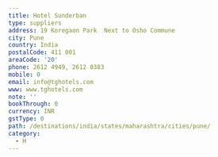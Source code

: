 ```yaml
---
title: Hotel Sunderban
type: suppliers
address: 19 Koregaon Park  Next to Osho Commune
city: Pune
country: India
postalCode: 411 001
areaCode: '20'
phone: 2612 4949, 2612 8383
mobile: 0
email: info@tghotels.com
www: www.tghotels.com
note: ''
bookThrough: 0
currency: INR
gstType: 0
path: /destinations/india/states/maharashtra/cities/pune/
category:
  - H
---
```


